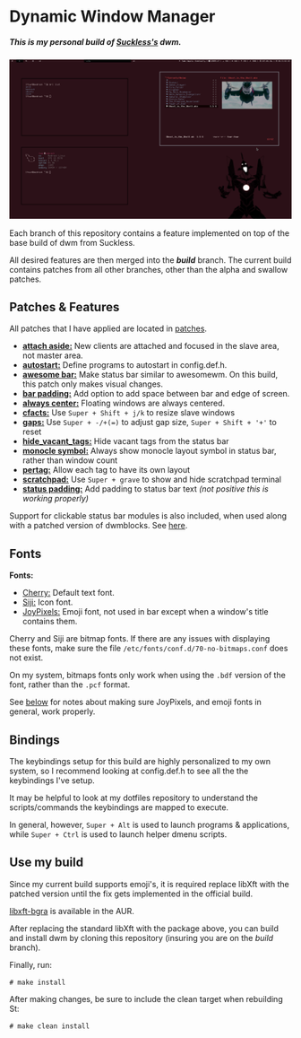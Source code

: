 # Dynamic Window Manager
##### This is my personal build of [Suckless's](https://dwm.suckless.org) dwm. 

![](./mydwm.png)

Each branch of this repository contains a feature implemented on top of the base build of dwm from Suckless. 

All desired features are then merged into the ***build*** branch. 
The current build contains patches from all other branches, other than the alpha and swallow patches.

## Patches & Features
All patches that I have applied are located in [patches](./patches).

+ [**attach aside:**](https://dwm.suckless.org/patches/attachaside) New clients are attached and focused in the slave area, not master area.
+ [**autostart:**](https://dwm.suckless.org/patches/cool_autostart) Define programs to autostart in config.def.h.
+ [**awesome bar:**](https://dwm.suckless.org/patches/awesomebar) Make status bar similar to awesomewm. On this build, this patch only makes visual changes.
+ [**bar padding:**](https://dwm.suckless.org/patches/barpadding) Add option to add space between bar and edge of screen.
+ [**always center:**](https://dwm.suckless.org/patches/alwayscenter) Floating windows are always centered.
+ [**cfacts:**](https://dwm.suckless.org/patches/cfacts) Use `Super + Shift + j/k` to resize slave windows
+ [**gaps:**](https://dwm.suckless.org/patches/fullgaps) Use `Super + -/+(=)` to adjust gap size, `Super + Shift + '+'` to reset 
+ [**hide_vacant_tags:**](https://dwm.suckless.org/patches/hide_vacant_tags) Hide vacant tags from the status bar
+ [**monocle symbol:**](https://dwm.suckless.org/patches/monoclesymbol) Always show monocle layout symbol in status bar, rather than window count
+ [**pertag:**](https://dwm.suckless.org/patches/pertag) Allow each tag to have its own layout
+ [**scratchpad:**](https://dwm.suckless.org/patches/scratchpad) Use `Super + grave` to show and hide scratchpad terminal
+ [**status padding:**](https://dwm.suckless.org/patches/statuspadding) Add padding to status bar text *(not positive this is working properly)*

Support for clickable status bar modules is also included, when used along with a patched version of dwmblocks. See [here](https://dwm.suckless.org/patches/statuscmd/).

## Fonts
**Fonts:**

+ [Cherry:](https://github.com/turquoise-hexagon/cherry) Default text font.
+ [Siji:](https://github.com/stark/siji) Icon font.
+ [JoyPixels:](https://www.joypixels.com) Emoji font, not used in bar except when a window's title contains them.

Cherry and Siji are bitmap fonts. If there are any issues with displaying these fonts, make sure the file `/etc/fonts/conf.d/70-no-bitmaps.conf` does not exist. 

On my system, bitmaps fonts only work when using the `.bdf` version of the font, rather than the `.pcf` format.

See [below](#use-my-build) for notes about making sure JoyPixels, and emoji fonts in general, work properly.

## Bindings
The keybindings setup for this build are highly personalized to my own system, so I recommend looking at config.def.h to see all the the keybindings I've setup. 

It may be helpful to look at my dotfiles repository to understand the scripts/commands the keybindings are mapped to execute.

In general, however, `Super + Alt` is used to launch programs & applications, while `Super + Ctrl` is used to launch helper dmenu scripts.

## Use my build
Since my current build supports emoji's, it is required replace libXft with the patched version until the fix gets implemented in the official build.  

[libxft-bgra](https://aur.archlinux.org/packages/libxft-bgra/) is available in the AUR.

After replacing the standard libXft with the package above, you can build and install dwm by cloning this repository (insuring you are on the *build* branch).

Finally, run:
```shell
# make install
```

After making changes, be sure to include the clean target when rebuilding St:
```shell
# make clean install
```
